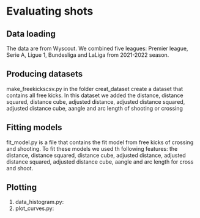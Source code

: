 # Evaluating shots

## Data loading
The data are from Wyscout. We combined five leagues: Premier league, Serie A, Ligue 1, Bundesliga and LaLiga from 2021-2022 season.

## Producing datasets
make_freekickscsv.py in the folder creat_dataset create a dataset that contains all free kicks. In this dataset we added the distance, distance squared, distance cube, adjusted distance, adjusted distance squared, adjusted distance cube, aangle and arc length of shooting or crossing

## Fitting models
fit_model.py is a file that contains the fit model from free kicks of crossing and shooting.
To fit these models we used th following features:
the distance, distance squared, distance cube, adjusted distance, adjusted distance squared,
adjusted distance cube, aangle and arc length for cross and shoot.
## Plotting
1. data_histogram.py:
2. plot_curves.py:



